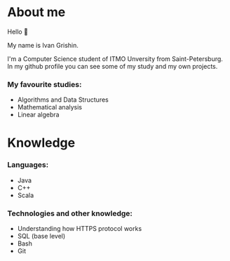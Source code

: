 # About me 

Hello 👋

My name is Ivan Grishin.

I'm a Computer Science student of ITMO Unversity from Saint-Petersburg. In my github profile you can see some of my study and my own projects.  

### My favourite studies: 
- Algorithms and Data Structures 
- Mathematical analysis
- Linear algebra


# Knowledge

### Languages:
- Java
- C++
- Scala

### Technologies and other knowledge: 
- Understanding how HTTPS protocol works
- SQL (base level)
- Bash
- Git
